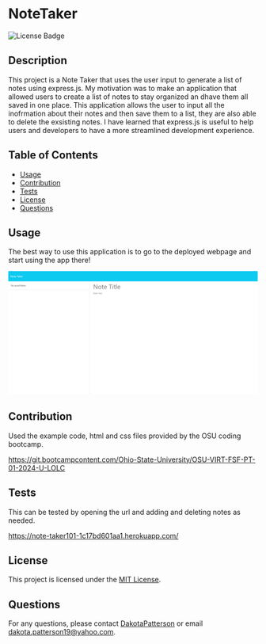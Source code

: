 # NoteTaker

  ![License Badge](https://img.shields.io/badge/License-MIT-yellow.svg)

  ## Description
  This project is a Note Taker that uses the user input to generate a list of notes using express.js. My motivation was to make an application that allowed users to create a list of notes to stay organized an dhave them all saved in one place. This application allows the user to input all the inofrmation about their notes and then save them to a list, they are also able to delete the exsisting notes. I have learned that express.js is useful to help users and developers to have a more streamlined development experience.

  ## Table of Contents
- [Usage](#usage)
- [Contribution](#contribution)
- [Tests](#tests)
- [License](#license)
- [Questions](#questions)

## Usage
The best way to use this application is to go to the deployed webpage and start using the app there!

![Note Taker](./noteTaker.png)

## Contribution

Used the example code, html and css files provided by the OSU coding bootcamp.

https://git.bootcampcontent.com/Ohio-State-University/OSU-VIRT-FSF-PT-01-2024-U-LOLC

## Tests
This can be tested by opening the url and adding and deleting notes as needed.

https://note-taker101-1c17bd601aa1.herokuapp.com/

## License
This project is licensed under the [MIT License](https://opensource.org/licenses/MIT).

## Questions
For any questions, please contact [DakotaPatterson](https://github.com/kk) or email dakota.patterson19@yahoo.com.